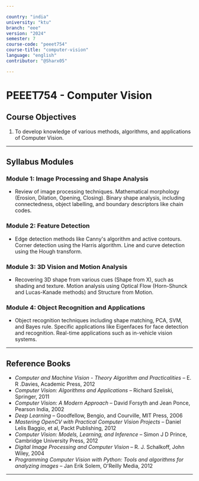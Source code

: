 ```yaml
---

country: "india"
university: "ktu"
branch: "eee"
version: "2024"
semester: 7
course-code: "peeet754"
course-title: "computer-vision"
language: "english"
contributor: "@Sharx05"

---
```


# PEEET754 - Computer Vision

## Course Objectives

1.  To develop knowledge of various methods, algorithms, and applications of Computer Vision.

---

## Syllabus Modules

### Module 1: Image Processing and Shape Analysis

-   Review of image processing techniques. Mathematical morphology (Erosion, Dilation, Opening, Closing). Binary shape analysis, including connectedness, object labelling, and boundary descriptors like chain codes.

### Module 2: Feature Detection

-   Edge detection methods like Canny's algorithm and active contours. Corner detection using the Harris algorithm. Line and curve detection using the Hough transform.

### Module 3: 3D Vision and Motion Analysis

-   Recovering 3D shape from various cues (Shape from X), such as shading and texture. Motion analysis using Optical Flow (Horn-Shunck and Lucas-Kanade methods) and Structure from Motion.

### Module 4: Object Recognition and Applications

-   Object recognition techniques including shape matching, PCA, SVM, and Bayes rule. Specific applications like Eigenfaces for face detection and recognition. Real-time applications such as in-vehicle vision systems.

---

## Reference Books

-   *Computer and Machine Vision - Theory Algorithm and Practicalities* – E. R .Davies, Academic Press, 2012
-   *Computer Vision: Algorithms and Applications* – Richard Szeliski, Springer, 2011
-   *Computer Vision: A Modern Approach* – David Forsyth and Jean Ponce, Pearson India, 2002
-   *Deep Learning* – Goodfellow, Bengio, and Courville, MIT Press, 2006
-   *Mastering OpenCV with Practical Computer Vision Projects* – Daniel Lelis Baggio, et al, Packt Publishing, 2012
-   *Computer Vision: Models, Learning, and Inference* – Simon J D Prince, Cambridge University Press, 2012
-   *Digital Image Processing and Computer Vision* – R. J. Schalkoff, John Wiley, 2004
-   *Programming Computer Vision with Python: Tools and algorithms for analyzing images* – Jan Erik Solem, O'Reilly Media, 2012

---
